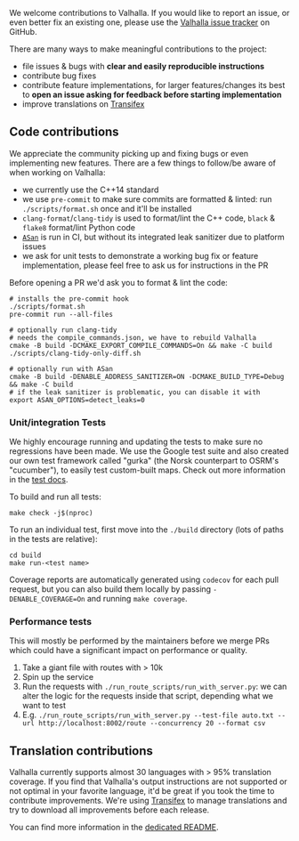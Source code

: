 We welcome contributions to Valhalla. If you would like to report an issue, or even better fix an existing one, please use the [Valhalla issue tracker](https://github.com/valhalla/valhalla/issues) on GitHub.

There are many ways to make meaningful contributions to the project:
- file issues & bugs with **clear and easily reproducible instructions**
- contribute bug fixes
- contribute feature implementations, for larger features/changes its best to **open an issue asking for feedback before starting implementation**
- improve translations on [Transifex](https://www.transifex.com/valhalla/valhalla-phrases/locales-en-us-json--transifex/)

## Code contributions

We appreciate the community picking up and fixing bugs or even implementing new features. There are a few things to follow/be aware of when working on Valhalla:
- we currently use the C++14 standard
- we use `pre-commit` to make sure commits are formatted & linted: run `./scripts/format.sh` once and it'll be installed
- `clang-format`/`clang-tidy` is used to format/lint the C++ code, `black` & `flake8` format/lint Python code
- [`ASan`](https://clang.llvm.org/docs/AddressSanitizer.html) is run in CI, but without its integrated leak sanitizer due to platform issues
- we ask for unit tests to demonstrate a working bug fix or feature implementation, please feel free to ask us for instructions in the PR

Before opening a PR we'd ask you to format & lint the code:
```
# installs the pre-commit hook
./scripts/format.sh
pre-commit run --all-files

# optionally run clang-tidy
# needs the compile_commands.json, we have to rebuild Valhalla
cmake -B build -DCMAKE_EXPORT_COMPILE_COMMANDS=On && make -C build
./scripts/clang-tidy-only-diff.sh

# optionally run with ASan
cmake -B build -DENABLE_ADDRESS_SANITIZER=ON -DCMAKE_BUILD_TYPE=Debug && make -C build
# if the leak sanitizer is problematic, you can disable it with 
export ASAN_OPTIONS=detect_leaks=0
```

### Unit/integration Tests

We highly encourage running and updating the tests to make sure no regressions have been made. We use the Google test suite and also created our own test framework called "gurka" (the Norsk counterpart to OSRM's "cucumber"), to easily test custom-built maps. Check out more information in the [test docs](test/gurka/README.md).

To build and run all tests:

```
make check -j$(nproc)
```

To run an individual test, first move into the `./build` directory (lots of paths in the tests are relative):

```
cd build
make run-<test name>
```

Coverage reports are automatically generated using `codecov` for each pull request, but you can also build them locally by passing `-DENABLE_COVERAGE=On` and running `make coverage`.

### Performance tests

This will mostly be performed by the maintainers before we merge PRs which could have a significant impact on performance or quality.

1. Take a giant file with routes with > 10k
2. Spin up the service
3. Run the requests with `./run_route_scripts/run_with_server.py`: we can alter the logic for the requests inside that script, depending what we want to test
4. E.g. `./run_route_scripts/run_with_server.py --test-file auto.txt --url http://localhost:8002/route --concurrency 20 --format csv`


## Translation contributions

Valhalla currently supports almost 30 languages with > 95% translation coverage. If you find that Valhalla's output instructions are not supported or not optimal in your favorite language, it'd be great if you took the time to contribute improvements. We're using [Transifex](https://www.transifex.com/valhalla/valhalla-phrases/locales-en-us-json--transifex/) to manage translations and try to download all improvements before each release.

You can find more information in the [dedicated README](locales/README.md).
